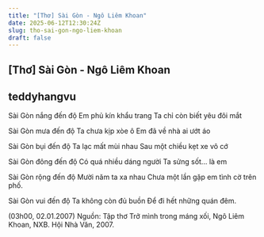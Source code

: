 ```yaml
---
title: "[Thơ] Sài Gòn - Ngô Liêm Khoan"
date: 2025-06-12T12:30:24Z
slug: tho-sai-gon-ngo-liem-khoan
draft: false
---
```


## [Thơ] Sài Gòn - Ngô Liêm Khoan

## teddyhangvu

Sài Gòn nắng đến độ 
Em phủ kín khẩu trang 
Ta chỉ còn biết yêu đôi mắt 

Sài Gòn mưa đến độ 
Ta chưa kịp xòe ô 
Em đã về nhà ai ướt áo 

Sài Gòn bụi đến độ 
Ta lạc mất mùi nhau 
Sau một chiều kẹt xe vô cớ 

Sài Gòn đông đến độ 
Có quá nhiều dáng người 
Ta sửng sốt... là em 

Sài Gòn rộng đến độ 
Mười năm ta xa nhau 
Chưa một lần gặp em tình cờ trên phố. 

Sài Gòn vui đến độ 
Ta không còn đủ buồn 
Để đi hết những quán đêm.

(03h00, 02.01.2007) 
Nguồn: Tập thơ Trở mình trong máng xối, Ngô Liêm Khoan, NXB. Hội Nhà Văn, 2007.